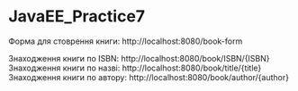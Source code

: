 # JavaEE_Practice7
Форма для стоврення книги: http://localhost:8080/book-form

Знаходження книги по ISBN: http://localhost:8080/book/ISBN/{ISBN}
Знаходження книги по назві: http://localhost:8080/book/title/{title}
Знаходження книги по автору: http://localhost:8080/book/author/{author}